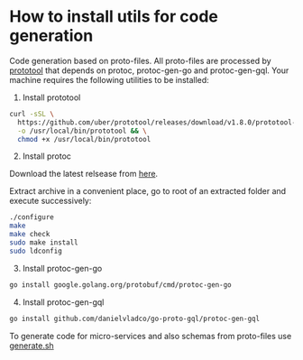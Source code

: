 # How to install utils for code generation

Code generation based on proto-files. All proto-files are processed by [prototool](https://github.com/uber/prototool) that depends on protoc, protoc-gen-go and protoc-gen-gql.
Your machine requires the following utilities to be installed:

1. Install prototool

``` bash
curl -sSL \
  https://github.com/uber/prototool/releases/download/v1.8.0/prototool-$(uname -s)-$(uname -m) \
  -o /usr/local/bin/prototool && \
  chmod +x /usr/local/bin/prototool
```

2. Install protoc

Download the latest relsease from [here](https://github.com/protocolbuffers/protobuf/releases).

Extract archive in a convenient place, go to root of an extracted folder and execute successively:

``` bash
./configure
make
make check
sudo make install
sudo ldconfig
```

3. Install protoc-gen-go

``` bash
go install google.golang.org/protobuf/cmd/protoc-gen-go
```

4. Install protoc-gen-gql

``` bash
go install github.com/danielvladco/go-proto-gql/protoc-gen-gql
```

To generate code for micro-services and also schemas from proto-files use [generate.sh](generate.sh)